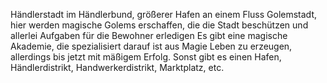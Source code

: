 Händlerstadt im Händlerbund, größerer Hafen an einem Fluss
Golemstadt, hier werden magische Golems erschaffen, die die Stadt beschützen und allerlei Aufgaben für die Bewohner erledigen
Es gibt eine magische Akademie, die spezialisiert darauf ist aus Magie Leben zu erzeugen, allerdings bis jetzt mit mäßigem Erfolg.
Sonst gibt es einen Hafen, Händlerdistrikt, Handwerkerdistrikt, Marktplatz, etc.